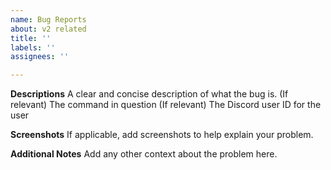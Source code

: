 ```yaml
---
name: Bug Reports
about: v2 related
title: ''
labels: ''
assignees: ''

---
```


**Descriptions**
A clear and concise description of what the bug is.
(If relevant) The command in question
(If relevant) The Discord user ID for the user

**Screenshots**
If applicable, add screenshots to help explain your problem.

**Additional Notes**
Add any other context about the problem here.
